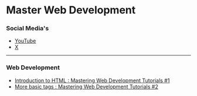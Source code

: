 # Master Web Development

### Social Media's
- [YouTube](https://www.youtube.com/@i_am_vimalmenon)
- [X](https://twitter.com/i_am_vimalmenon)
---
### Web Development
- [Introduction to HTML : Mastering Web Development Tutorials #1](https://www.youtube.com/watch?v=W0C5oEUvLHM)
- [More basic tags : Mastering Web Development Tutorials #2](https://www.youtube.com/watch?v=2fXush0t_Lg)
